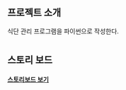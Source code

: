 ## 프로젝트 소개 
식단 관리 프로그램을 파이썬으로 작성한다.

#
#



## 스토리 보드
#### [스토리보드 보기](https://ovenapp.io/view/4SPYIbo5BaWMCADhMYQzL0V44KZXJCCz/)
